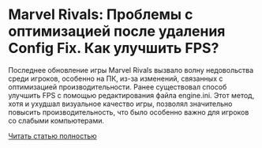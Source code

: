 # Marvel Rivals: Проблемы с оптимизацией после удаления Config Fix. Как улучшить FPS?



Последнее обновление игры Marvel Rivals вызвало волну недовольства среди игроков, особенно на ПК, из-за изменений, связанных с оптимизацией производительности. Ранее существовал способ улучшить FPS с помощью редактирования файла engine.ini. Этот метод, хотя и ухудшал визуальное качество игры, позволял значительно повысить производительность, что было особенно важно для игроков со слабыми компьютерами.

[Читать статью полностью](https://xyberbara.com/gaming/marvel-rivals-update-fps/)
